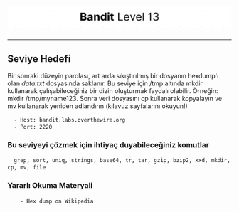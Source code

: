 # ![Bandit Level 13](https://github.com/YunusEmreAlps/Scenarios/blob/master/ctf-bandit/assets/Bandit13.png?raw=true)

---

## Seviye Hedefi

Bir sonraki düzeyin parolası, art arda sıkıştırılmış bir dosyanın hexdump'ı olan *data.txt* dosyasında saklanır. Bu seviye için /tmp altında mkdir kullanarak çalışabileceğiniz bir dizin oluşturmak faydalı olabilir. Örneğin: mkdir /tmp/myname123. Sonra veri dosyasını cp kullanarak kopyalayın ve mv kullanarak yeniden adlandırın (kılavuz sayfalarını okuyun!)

``` {.sh}
  - Host: bandit.labs.overthewire.org
  - Port: 2220
```

### Bu seviyeyi çözmek için ihtiyaç duyabileceğiniz komutlar

``` {.sh}
  grep, sort, uniq, strings, base64, tr, tar, gzip, bzip2, xxd, mkdir, cp, mv, file
```

### Yararlı Okuma Materyali

``` {.sh}
    - Hex dump on Wikipedia
```
